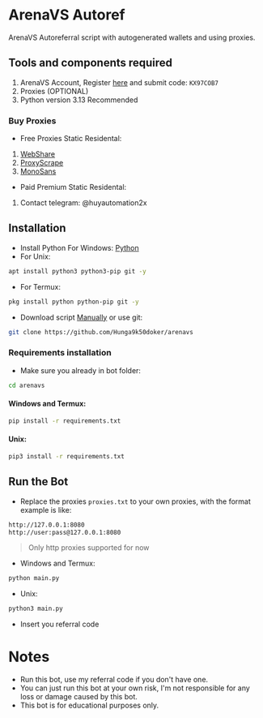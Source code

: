 # ArenaVS Autoref
ArenaVS Autoreferral script with autogenerated wallets and using proxies.
## Tools and components required
1. ArenaVS Account, Register [here](https://quest.arenavs.com) and submit code: ``KX97COB7``
2. Proxies (OPTIONAL)
3. Python version 3.13 Recommended
### Buy Proxies
- Free Proxies Static Residental: 
1. [WebShare](https://www.webshare.io/?referral_code=p7k7whpdu2jg)
2. [ProxyScrape](https://proxyscrape.com/?ref=odk1mmj)
3. [MonoSans](https://github.com/monosans/proxy-list)

- Paid Premium Static Residental:
1. Contact telegram: @huyautomation2x

## Installation
- Install Python For Windows: [Python](https://www.python.org/ftp/python/3.13.0/python-3.13.0-amd64.exe)
- For Unix:
```bash
apt install python3 python3-pip git -y
```
- For Termux:
```bash
pkg install python python-pip git -y
```
- Download script [Manually](https://github.com/Hunga9k50doker/arenavs/archive/refs/heads/main.zip) or use git:
```bash
git clone https://github.com/Hunga9k50doker/arenavs
```
### Requirements installation
- Make sure you already in bot folder:
```bash
cd arenavs
```
#### Windows and Termux:
```bash
pip install -r requirements.txt
```
#### Unix:
```bash
pip3 install -r requirements.txt
```
## Run the Bot
- Replace the proxies ```proxies.txt``` to your own proxies, with the format example is like:
```bash
http://127.0.0.1:8080
http://user:pass@127.0.0.1:8080
```
>Only http proxies supported for now
- Windows and Termux:
```bash
python main.py
```
- Unix:
```bash
python3 main.py
```
- Insert you referral code
# Notes
- Run this bot, use my referral code if you don't have one.
- You can just run this bot at your own risk, I'm not responsible for any loss or damage caused by this bot.
- This bot is for educational purposes only.
